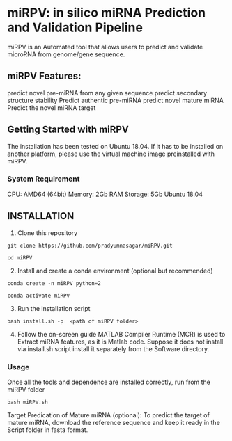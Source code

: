 # miRPV: in silico miRNA Prediction and Validation Pipeline

miRPV is an Automated tool that allows users to predict and validate microRNA from genome/gene sequence.
 
## miRPV Features:
predict novel pre-miRNA from any given sequence
predict secondary structure stability
Predict authentic pre-miRNA 
predict novel mature miRNA
Predict the novel miRNA target

## Getting Started with miRPV

The installation has been tested on Ubuntu 18.04. If it has to be installed on another platform, please use the virtual machine image preinstalled with miRPV.
 
### System Requirement
CPU: AMD64 (64bit)
Memory: 2Gb RAM
Storage: 5Gb
Ubuntu 18.04

## INSTALLATION
1) Clone this repository
````
git clone https://github.com/pradyumnasagar/miRPV.git
````
````
cd miRPV
````

2) Install and create a conda environment (optional but recommended)
````
conda create -n miRPV python=2
````
````
conda activate miRPV
````
3) Run the installation script
````
bash install.sh -p  <path of miRPV folder>
````
4) Follow the on-screen guide
MATLAB Compiler Runtime (MCR) is used to Extract miRNA features, as it is Matlab code. Suppose it does not install via install.sh script install it separately from the Software directory.


### Usage
Once all the tools and dependence are installed correctly, run from the miRPV folder
````
bash miRPV.sh
````

Target Predication of Mature miRNA (optional):
To predict the target of mature miRNA, download the reference sequence and keep it ready in the Script folder in fasta format.


